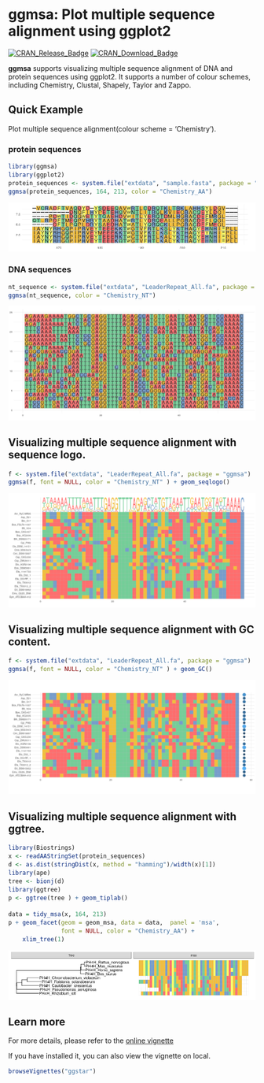 <!-- README.md is generated from README.Rmd. Please edit that file -->

# ggmsa: Plot multiple sequence alignment using ggplot2

[![CRAN\_Release\_Badge](https://www.r-pkg.org/badges/version-ago/ggmsa)](https://cran.r-project.org/package=ggmsa)
[![CRAN\_Download\_Badge](https://cranlogs.r-pkg.org/badges/grand-total/ggmsa?color=green)](https://cran.r-project.org/package=ggmsa)

**ggmsa** supports visualizing multiple sequence alignment of DNA and
protein sequences using ggplot2. It supports a number of colour schemes,
including Chemistry, Clustal, Shapely, Taylor and Zappo.

## Quick Example

Plot multiple sequence alignment(colour scheme = ‘Chemistry’).

### protein sequences

``` r
library(ggmsa)
library(ggplot2)
protein_sequences <- system.file("extdata", "sample.fasta", package = "ggmsa")
ggmsa(protein_sequences, 164, 213, color = "Chemistry_AA")
```

![](README_files/figure-gfm/unnamed-chunk-1-1.png)<!-- -->

### DNA sequences

``` r
nt_sequence <- system.file("extdata", "LeaderRepeat_All.fa", package = "ggmsa")
ggmsa(nt_sequence, color = "Chemistry_NT")
```

![](README_files/figure-gfm/unnamed-chunk-2-1.png)<!-- -->

## Visualizing multiple sequence alignment with sequence logo.

``` r
f <- system.file("extdata", "LeaderRepeat_All.fa", package = "ggmsa")
ggmsa(f, font = NULL, color = "Chemistry_NT" ) + geom_seqlogo()
```

![](README_files/figure-gfm/unnamed-chunk-3-1.png)<!-- -->

## Visualizing multiple sequence alignment with GC content.

``` r
f <- system.file("extdata", "LeaderRepeat_All.fa", package = "ggmsa")
ggmsa(f, font = NULL, color = "Chemistry_NT" ) + geom_GC()
```

![](README_files/figure-gfm/unnamed-chunk-4-1.png)<!-- -->

## Visualizing multiple sequence alignment with ggtree.

``` r
library(Biostrings)
x <- readAAStringSet(protein_sequences)
d <- as.dist(stringDist(x, method = "hamming")/width(x)[1])
library(ape)
tree <- bionj(d)
library(ggtree)
p <- ggtree(tree ) + geom_tiplab()

data = tidy_msa(x, 164, 213)
p + geom_facet(geom = geom_msa, data = data,  panel = 'msa',
               font = NULL, color = "Chemistry_AA") +
    xlim_tree(1)
```

![](README_files/figure-gfm/unnamed-chunk-5-1.png)<!-- -->

## Learn more

For more details, please refer to the [online
vignette](https://cran.r-project.org/web/packages/ggmsa/vignettes/ggmsa.html)

If you have installed it, you can also view the vignette on local.

``` r
browseVignettes("ggstar")
```
